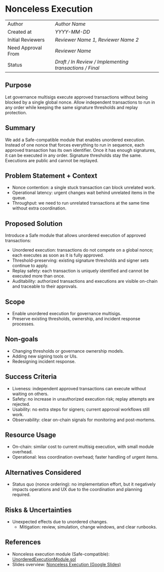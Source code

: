 # Nonceless Execution

|                    |                                                    |
| ------------------ | -------------------------------------------------- |
| Author             | _Author Name_                                      |
| Created at         | _YYYY-MM-DD_                                       |
| Initial Reviewers  | _Reviewer Name 1, Reviewer Name 2_                 |
| Need Approval From | _Reviewer Name_                                    |
| Status             | _Draft / In Review / Implementing transactions / Final_ |

## Purpose

Let governance multisigs execute approved transactions without being blocked by a single global nonce. Allow independent transactions to run in any order while keeping the same signature thresholds and replay protection.

## Summary

We add a Safe-compatible module that enables unordered execution. Instead of one nonce that forces everything to run in sequence, each approved transaction has its own identifier. Once it has enough signatures, it can be executed in any order. Signature thresholds stay the same. Executions are public and cannot be replayed.

## Problem Statement + Context

- Nonce contention: a single stuck transaction can block unrelated work.
- Operational latency: urgent changes wait behind unrelated items in the queue.
- Throughput: we need to run unrelated transactions at the same time without extra coordination.

## Proposed Solution

Introduce a Safe module that allows unordered execution of approved transactions:
- Unordered execution: transactions do not compete on a global nonce; each executes as soon as it is fully approved.
- Threshold-preserving: existing signature thresholds and signer sets continue to apply.
- Replay safety: each transaction is uniquely identified and cannot be executed more than once.
- Auditability: authorized transactions and executions are visible on-chain and traceable to their approvals.

## Scope

- Enable unordered execution for governance multisigs.
- Preserve existing thresholds, ownership, and incident response processes.

## Non-goals

- Changing thresholds or governance ownership models.
- Adding new signing tools or UIs.
- Redesigning incident response.

## Success Criteria

- Liveness: independent approved transactions can execute without waiting on others.
- Safety: no increase in unauthorized execution risk; replay attempts are rejected.
- Usability: no extra steps for signers; current approval workflows still work.
- Observability: clear on-chain signals for monitoring and post-mortems.

## Resource Usage

- On-chain: similar cost to current multisig execution, with small module overhead.
- Operational: less coordination overhead; faster handling of urgent items.

## Alternatives Considered

- Status quo (nonce ordering): no implementation effort, but it negatively impacts operations and UX due to the coordination and planning required.

## Risks & Uncertainties

- Unexpected effects due to unordered changes.
  - Mitigation: review, simulation, change windows, and clear runbooks.

## References

- Nonceless execution module (Safe-compatible): [UnorderedExecutionModule.sol](https://github.com/ethereum-optimism/optimism/blob/28f44ab50b01fb59f875c7b85d216cdce713b6dd/packages/contracts-bedrock/src/safe/UnorderedExecutionModule.sol#L1)
- Slides overview: [Nonceless Execution (Google Slides)](https://docs.google.com/presentation/d/1utbGigIbMRA7JGcKZ9ZcUgMCdIPpLDJSwWmxNF9hBJM/edit?slide=id.g3734216eca8_4_32#slide=id.g3734216eca8_4_32) 